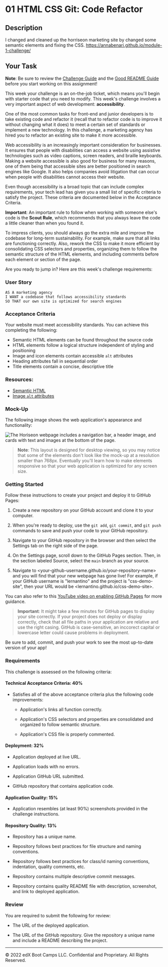 # 01 HTML CSS Git: Code Refactor
## Description
I changed and cleaned up the horriseon marketing site by changed some semantic elements and fixing the CSS.
https://annabenari.github.io/module-1-challenge/
## Your Task
 
**Note**: Be sure to review the [Challenge Guide](./Challenge-Guide.md) and the [Good README Guide](./Good-README-Guide.md) before you start working on this assignment!

This week your challenge is an on-the-job ticket, which means you'll begin with starter code that you need to modify. This week's challenge involves a very important aspect of web development: **accessibility**. 
 
One of the most common tasks for front-end and junior developers is to take existing code and refactor it (recall that to refactor code is to improve it without changing what it does) to meet a certain set of standards or implement a new technology. In this challenge, a marketing agency has hired you to refactor an existing site to make it more accessible. 
 
Web accessibility is an increasingly important consideration for businesses. It ensures that people with disabilities can access a website using assistive technologies such as video captions, screen readers, and braille keyboards. Making a website accessible is also good for business for many reasons, one of them being that accessible sites are better positioned in search engines like Google. It also helps companies avoid litigation that can occur when people with disabilities cannot access their website.
 
Even though accessibility is a broad topic that can include complex requirements, your tech lead has given you a small list of specific criteria to satisfy the project. These criteria are documented below in the Acceptance Criteria.
 
**Important**: An important rule to follow when working with someone else's code is the **Scout Rule**, which recommends that you always leave the code a little cleaner than when you found it.

To impress clients, you should always go the extra mile and improve the codebase for long-term sustainability. For example, make sure that all links are functioning correctly. Also, rework the CSS to make it more efficient by consolidating CSS selectors and properties, organizing them to follow the semantic structure of the HTML elements, and including comments before each element or section of the page.

Are you ready to jump in? Here are this week's challenge requirements:

### User Story

```
AS A marketing agency
I WANT a codebase that follows accessibility standards
SO THAT our own site is optimized for search engines
```

### Acceptance Criteria

Your website must meet accessibility standards. You can achieve this completing the following:

* Semantic HTML elements can be found throughout the source code
* HTML elements follow a logical structure independent of styling and positioning
* Image and icon elements contain accessible `alt` attributes
* Heading attributes fall in sequential order
* Title elements contain a concise, descriptive title

### Resources:

* [Semantic HTML](https://www.w3schools.com/html/html5_semantic_elements.asp)
* [Image `alt` attributes](https://www.w3schools.com/tags/att_img_alt.asp)

### Mock-Up

The following image shows the web application's appearance and functionality:

![The Horiseon webpage includes a navigation bar, a header image, and cards with text and images at the bottom of the page.](Assets/01-html-css-git-challenge-demo.png)

> **Note**: This layout is designed for desktop viewing, so you may notice that some of the elements don't look like the mock-up at a resolution smaller than 768px. Eventually you'll learn how to make elements responsive so that your web application is optimized for any screen size.

### Getting Started

Follow these instructions to create your project and deploy it to GitHub Pages:

1. Create a new repository on your GitHub account and clone it to your computer.

2. When you're ready to deploy, use the `git add`, `git commit`, and `git push` commands to save and push your code to your GitHub repository.

3. Navigate to your GitHub repository in the browser and then select the Settings tab on the right side of the page.

4. On the Settings page, scroll down to the GitHub Pages section. Then, in the section labeled Source, select the `main` branch as your source.

5. Navigate to <your-github-username.github.io/your-repository-name> and you will find that your new webpage has gone live! For example, if your GitHub username is "lernantino" and the project is "css-demo-site", then your URL would be <lernantino.github.io/css-demo-site>.

You can also refer to this [YouTube video on enabling GitHub Pages](https://youtu.be/P4Mu1t5rIXg) for more guidance.

> **Important**: It might take a few minutes for GitHub pages to display your site correctly. If your project does not deploy or display correctly, check that all file paths in your application are relative and use the right casing. GitHub is case-sensitive, an inccorect capital or lowercase letter could cause problems in deployment.

Be sure to add, commit, and push your work to see the most up-to-date version of your app!

### Requirements

This challenge is assessed on the following criteria: 

#### Technical Acceptance Criteria: 40%

* Satisfies all of the above acceptance criteria plus the following code improvements:

  * Application's links all function correctly.

  * Application's CSS selectors and properties are consolidated and organized to follow semantic structure.

  * Application's CSS file is properly commented.

#### Deployment: 32%

* Application deployed at live URL.

* Application loads with no errors.

* Application GitHub URL submitted.

* GitHub repository that contains application code.

#### Application Quality: 15%

* Application resembles (at least 90%) screenshots provided in the challenge instructions.

#### Repository Quality: 13%

* Repository has a unique name.

* Repository follows best practices for file structure and naming conventions.

* Repository follows best practices for class/id naming conventions, indentation, quality comments, etc.

* Repository contains multiple descriptive commit messages.

* Repository contains quality README file with description, screenshot, and link to deployed application.

### Review

You are required to submit the following for review:

* The URL of the deployed application.

* The URL of the GitHub repository. Give the repository a unique name and include a README describing the project.

---
© 2022 edX Boot Camps LLC. Confidential and Proprietary. All Rights Reserved.
